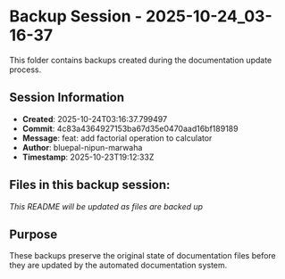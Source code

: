 # Backup Session - 2025-10-24_03-16-37

This folder contains backups created during the documentation update process.

## Session Information
- **Created**: 2025-10-24T03:16:37.799497
- **Commit**: 4c83a4364927153ba67d35e0470aad16bf189189
- **Message**: feat: add factorial operation to calculator
- **Author**: bluepal-nipun-marwaha
- **Timestamp**: 2025-10-23T19:12:33Z

## Files in this backup session:
*This README will be updated as files are backed up*

## Purpose
These backups preserve the original state of documentation files before they are updated by the automated documentation system.
